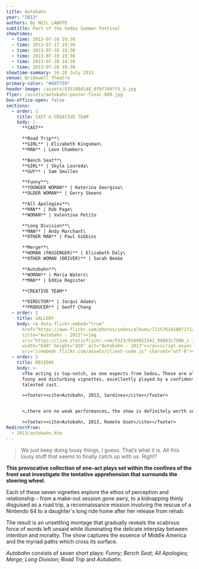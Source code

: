 ```yaml
---
title: Autobahn
year: "2013"
authors: By NEIL LABUTE
subtitle: Part of the Sedos Summer Festival
showtimes:
  - time: 2013-07-16 19:30
  - time: 2013-07-17 19:30
  - time: 2013-07-18 19:30
  - time: 2013-07-19 19:30
  - time: 2013-07-20 14:30
  - time: 2013-07-20 19:30
showtime-summary: 16-20 July 2013
venue: Bridewell Theatre
primary-color: "#dd7739"
header-image: /assets/9351804248_0f0f7d4ff5_b.jpg
flyer: /assets/autobahn-poster-final-600.jpg
box-office-open: false
sections:
  - order: 1
    title: CAST & CREATIVE TEAM
    body: |-
      **CAST**

      **Road Trip**\
      **GIRL** | Elizabeth Kingsman\
      **MAN** | Leon Chambers

      **Bench Seat**\
      **GIRL** | Skyla Loureda\
      **GUY** | Sam Smullen

      **Funny**\
      **YOUNGER WOMAN** | Katerina Georgiou\
      **OLDER WOMAN** | Gerry Skeens

      **All Apologies**\
      **MAN** | Rob Page\
      **WOMAN** | Valentina Petito

      **Long Division**\
      **MAN** | Andy Marchant\
      **OTHER MAN** | Paul Gibbins

      **Merge**\
      **WOMAN (PASSENGER)** | Elizabeth Daly\
      **OTHER WOMAN (DRIVER)** | Sarah Beebe

      **Autobahn**\
      **WOMAN** | Maria Waters\
      **MAN** | Eddie Register

      **CREATIVE TEAM**

      **DIRECTOR** | Jacqui Adams\
      **PRODUCER** | Geoff Chang
  - order: 2
    title: GALLERY
    body: <a data-flickr-embed="true"
      href="https://www.flickr.com/photos/sedos/albums/72157634180717125"
      title="Autobahn - 2013"><img
      src="https://live.staticflickr.com/5523/9349023341_94803c7506_z.jpg"
      width="640" height="426" alt="Autobahn - 2013"></a><script async
      src="//embedr.flickr.com/assets/client-code.js" charset="utf-8"></script>
  - order: 3
    title: REVIEWS
    body: >-
      >The acting is top-notch, as one expects from Sedos… These are alternately
      funny and disturbing vignettes, excellently played by a confident and
      talented cast.

      ><footer><cite>Autobahn, 2013, Sardines</cite></footer>


      >…there are no weak performances… the show is definitely worth seeing. Director Jacqui Adams has produced a show that will linger in people’s minds, and one [that] again confirms Sedos’ status as a company known for putting on provocative drama.

      ><footer><cite>Autobahn, 2013, Remote Goat</cite></footer>
RedirectFrom:
  - 2013/autobahn.htm
---
```

> We just keep doing lousy things, I guess. That’s what it is. All this lousy stuff that seems to finally catch up with us. Right?

**This provocative collection of one-act plays set within the confines of the front seat investigate the tentative apprehension that surrounds the steering wheel.**

Each of these seven vignettes explore the ethos of perception and relationship - from a make-out session gone awry, to a kidnapping thinly disguised as a road trip, a reconnaissance mission involving the rescue of a Nintendo 64 to a daughter's long ride home after her release from rehab.

The result is an unsettling montage that gradually reveals the scabrous force of words left unsaid while illuminating the delicate interplay between intention and morality. The show captures the essence of Middle America and the myriad paths which cross its surface.

*Autobahn* consists of seven short plays: *Funny; Bench Seat; All Apologies; Merge; Long Division; Road Trip* and *Autobahn.*